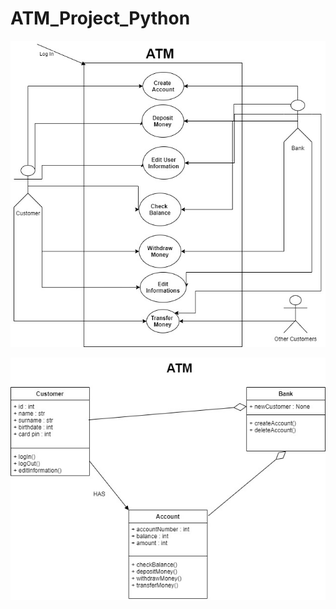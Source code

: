 # ATM_Project_Python

![useCaseDiagram](https://github.com/codeveloper-ysf/ATM_Project_Python/blob/main/atm%20use%20case%20(1).jpg)

![classDiagram](https://github.com/codeveloper-ysf/ATM_Project_Python/blob/main/atm%20class.jpg)
